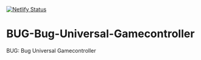 
[![Netlify Status](https://api.netlify.com/api/v1/badges/ff94f3f4-663f-4209-9f3d-eb8936cb00ef/deploy-status)](https://app.netlify.com/sites/bug-universal-gamecontroller/deploys)

# BUG-Bug-Universal-Gamecontroller
BUG: Bug Universal Gamecontroller
